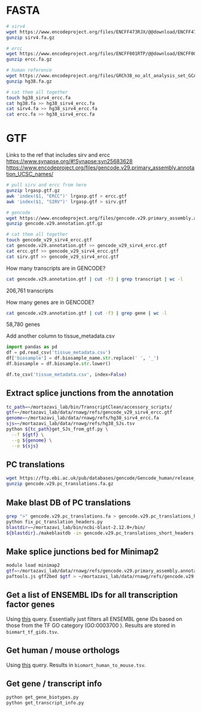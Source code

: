 # FASTA

```bash
# sirv4
wget https://www.encodeproject.org/files/ENCFF473RJX/@@download/ENCFF473RJX.fasta.gz -O sirv4.fa.gz
gunzip sirv4.fa.gz

# ercc
wget https://www.encodeproject.org/files/ENCFF001RTP/@@download/ENCFF001RTP.fasta.gz -O ercc.fa.gz
gunzip ercc.fa.gz

# human reference
wget https://www.encodeproject.org/files/GRCh38_no_alt_analysis_set_GCA_000001405.15/@@download/GRCh38_no_alt_analysis_set_GCA_000001405.15.fasta.gz -O hg38.fa.gz
gunzip hg38.fa.gz

# cat them all together
touch hg38_sirv4_ercc.fa
cat hg38.fa >> hg38_sirv4_ercc.fa
cat sirv4.fa >> hg38_sirv4_ercc.fa
cat ercc.fa >> hg38_sirv4_ercc.fa
```

# GTF
Links to the ref that includes sirv and ercc
https://www.synapse.org/#!Synapse:syn25683628
https://www.encodeproject.org/files/gencode.v29.primary_assembly.annotation_UCSC_names/


```bash
# pull sirv and ercc from here
gunzip lrgasp.gtf.gz
awk 'index($1, "ERCC")' lrgasp.gtf > ercc.gtf
awk 'index($1, "SIRV")' lrgasp.gtf > sirv.gtf

# gencode
wget https://www.encodeproject.org/files/gencode.v29.primary_assembly.annotation_UCSC_names/@@download/gencode.v29.primary_assembly.annotation_UCSC_names.gtf.gz -O gencode.v29.annotation.gtf.gz
gunzip gencode.v29.annotation.gtf.gz

# cat them all together
touch gencode_v29_sirv4_ercc.gtf
cat gencode.v29.annotation.gtf >> gencode_v29_sirv4_ercc.gtf
cat ercc.gtf >> gencode_v29_sirv4_ercc.gtf
cat sirv.gtf >> gencode_v29_sirv4_ercc.gtf
```

How many transcripts are in GENCODE?
```bash
cat gencode.v29.annotation.gtf | cut -f3 | grep transcript | wc -l
```
206,761 transcripts

How many genes are in GENCODE?
```bash
cat gencode.v29.annotation.gtf | cut -f3 | grep gene | wc -l
```
58,780 genes


Add another column to tissue_metadata.csv
```python
import pandas as pd
df = pd.read_csv('tissue_metadata.csv')
df['biosample'] = df.biosample_name.str.replace(' ', '_')
df.biosample = df.biosample.str.lower()

df.to_csv('tissue_metadata.csv', index=False)
```

## Extract splice junctions from the annotation
```bash
tc_path=~/mortazavi_lab/bin/TranscriptClean/accessory_scripts/
gtf=~/mortazavi_lab/data/rnawg/refs/gencode_v29_sirv4_ercc.gtf
genome=~/mortazavi_lab/data/rnawg/refs/hg38_sirv4_ercc.fa
sjs=~/mortazavi_lab/data/rnawg/refs/hg38_SJs.tsv
python ${tc_path}get_SJs_from_gtf.py \
  --f ${gtf} \
  --g ${genome} \
  --o ${sjs}
```

## PC translations
```bash
wget https://ftp.ebi.ac.uk/pub/databases/gencode/Gencode_human/release_29/gencode.v29.pc_translations.fa.gz
gunzip gencode.v29.pc_translations.fa.gz
```

## Make blast DB of PC translations
```bash
grep ">" gencode.v29.pc_translations.fa > gencode.v29.pc_translations_headers.txt
python fix_pc_translation_headers.py
blastdir=~/mortazavi_lab/bin/ncbi-blast-2.12.0+/bin/
${blastdir}./makeblastdb -in gencode.v29.pc_translations_short_headers.fa -dbtype prot -parse_seqids -out gencode.v29.pc_translations
```

## Make splice junctions bed for Minimap2
```bash
module load minimap2
gtf=~/mortazavi_lab/data/rnawg/refs/gencode.v29.primary_assembly.annotation_UCSC_names.gtf
paftools.js gff2bed $gtf > ~/mortazavi_lab/data/rnawg/refs/gencode.v29.bed
```

## Get a list of ENSEMBL IDs for all transcription factor genes
Using [this](http://www.ensembl.org/biomart/martview/9ae34b91ac4887f7cb4e59a962bf8f87?VIRTUALSCHEMANAME=default&ATTRIBUTES=hsapiens_gene_ensembl.default.feature_page.ensembl_gene_id|hsapiens_gene_ensembl.default.feature_page.ensembl_gene_id_version|hsapiens_gene_ensembl.default.feature_page.ensembl_transcript_id|hsapiens_gene_ensembl.default.feature_page.ensembl_transcript_id_version&FILTERS=hsapiens_gene_ensembl.default.filters.go_parent_term."GO:0003700"&VISIBLEPANEL=resultspanel) query. Essentially just filters all ENSEMBL gene IDs based on those from the TF GO category (GO:0003700
). Results are stored in `biomart_tf_gids.tsv`.

## Get human / mouse orthologs
Using [this](http://www.ensembl.org/biomart/martview/7207f9a6b715260989ef4d6aa3c1205f?VIRTUALSCHEMANAME=default&ATTRIBUTES=hsapiens_gene_ensembl.default.homologs.ensembl_gene_id|hsapiens_gene_ensembl.default.homologs.ensembl_gene_id_version|hsapiens_gene_ensembl.default.homologs.ensembl_transcript_id|hsapiens_gene_ensembl.default.homologs.ensembl_transcript_id_version|hsapiens_gene_ensembl.default.homologs.mmusculus_homolog_ensembl_gene|hsapiens_gene_ensembl.default.homologs.mmusculus_homolog_associated_gene_name&FILTERS=&VISIBLEPANEL=attributepanel) query. Results in `biomart_human_to_mouse.tsv`.


## Get gene / transcript info
```bash
python get_gene_biotypes.py
python get_transcript_info.py
```
